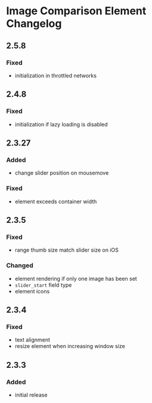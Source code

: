 # Image Comparison Element Changelog

## 2.5.8

### Fixed

- initialization in throttled networks

## 2.4.8

### Fixed

- initialization if lazy loading is disabled

## 2.3.27

### Added

- change slider position on mousemove

### Fixed

- element exceeds container width

## 2.3.5

### Fixed

- range thumb size match slider size on iOS

### Changed

- element rendering if only one image has been set
- `slider_start` field type
- element icons

## 2.3.4

### Fixed

- text alignment
- resize element when increasing window size

## 2.3.3

### Added

- initial release
